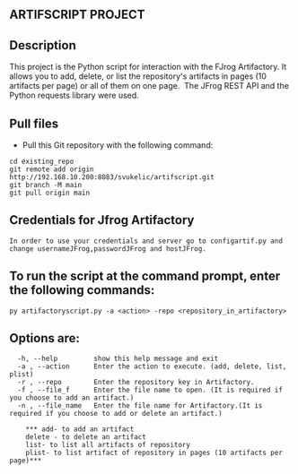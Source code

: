 ## ARTIFSCRIPT PROJECT

## Description
This project is the Python script for interaction with the FJrog Artifactory.
It allows you to add, delete, or list the repository's artifacts in pages (10 artifacts per page) or all of them on one page. 
The JFrog REST API and the Python requests library were used. 

## Pull  files
- Pull this Git repository with the following command:
```
cd existing_repo
git remote add origin http://192.168.10.200:8083/svukelic/artifscript.git
git branch -M main
git pull origin main
```
## Credentials for Jfrog Artifactory
```
In order to use your credentials and server go to configartif.py and change usernameJFrog,passwordJFrog and hostJFrog.
```

## To run the script at the command prompt, enter the following commands:
```
py artifactoryscript.py -a <action> -repo <repository_in_artifactory> 
```
## Options are:
```
  -h, --help         show this help message and exit
  -a , --action      Enter the action to execute. (add, delete, list, plist)
  -r , --repo        Enter the repository key in Artifactory.
  -f , --file_f      Enter the file name to open. (It is required if you choose to add an artifact.)
  -n , --file_name   Enter the file name for Artifactory.(It is required if you choose to add or delete an artifact.)
  
    *** add- to add an artifact
    delete - to delete an artifact 
    list- to list all artifacts of repository
    plist- to list artifact of repository in pages (10 artifacts per page)***
```




